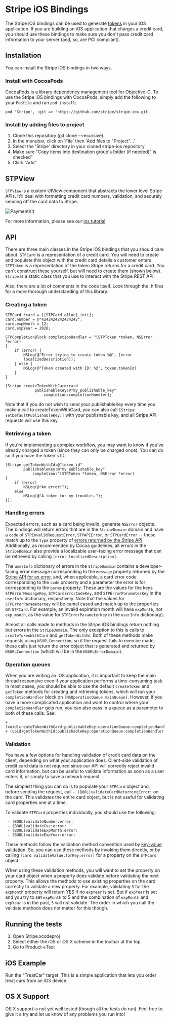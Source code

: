 # Stripe iOS Bindings

The Stripe iOS bindings can be used to generate [tokens](https://stripe.com/docs/api#tokens) in your iOS application.  If you are building an iOS application that charges a credit card, you should use these bindings to make sure you don't pass credit card information to your server (and, so, are PCI compliant).

## Installation

You can install the Stripe iOS bindings in two ways.

### Install with CocoaPods

[CocoaPods](http://cocoapods.org/) is a library dependency management tool for Objective-C.  To use the Stripe iOS bindings with CocoaPods, simply add the following to your `Podfile` and run `pod install`:

    pod 'Stripe', :git => 'https://github.com/stripe/stripe-ios.git'

### Install by adding files to project

1. Clone this repository (git clone --recursive)
1. In the menubar, click on 'File' then 'Add files to "Project"...'
1. Select the 'Stripe' directory in your cloned stripe-ios repository
1. Make sure "Copy items into destination group's folder (if needed)" is checked"
1. Click "Add"

## STPView

`STPView` is a custom UIView component that abstracts the lower level Stripe APIs. It'll deal with formatting credit card numbers, validation, and securely sending off the card data to Stripe.

![PaymentKit](https://stripe.com/img/documentation/ios/PaymentKit.png)

For more information, please see our [ios tutorial](https://stripe.com/docs/mobile/ios).

## API

There are three main classes in the Stripe iOS bindings that you should care about.  `STPCard` is a representation of a credit card.  You will need to create and populate this object with the credit card details a customer enters.  `STPToken` is a representation of the token Stripe returns for a credit card.  You can't construct these yourself, but will need to create them (shown below).  `Stripe` is a static class that you use to interact with the Stripe REST API.

Also, there are a lot of comments in the code itself.  Look through the .h files for a more thorough understanding of this library.

### Creating a token

    STPCard *card = [[STPCard alloc] init];
    card.number = @"4242424242424242";
    card.expMonth = 12;
    card.expYear = 2020;

    STPCompletionBlock completionHandler = ^(STPToken *token, NSError *error)
    {
        if (error) {
            NSLog(@"Error trying to create token %@", [error
            localizedDescription]);
        } else {
            NSLog(@"Token created with ID: %@", token.tokenId)
        }
    }

    [Stripe createTokenWithCard:card
                 publishableKey:@"my_publishable_key"
                     completion:completionHandler];

Note that if you do not wish to send your publishableKey every time you make a call to createTokenWithCard, you can also call `[Stripe setDefaultPublishableKey:]` with your publishable key, and all Stripe API requests will use this key.

### Retrieving a token

If you're implementing a complex workflow, you may want to know if you've already charged a token (since they can only be charged once).  You can do so if you have the token's ID:

    [Stripe getTokenWithId:@"token_id"
            publishableKey:@"my_publishable_key"
                completion:^(STPToken *token, NSError *error)
    {
    	if (error)
    	    NSLog(@"An error!");
    	else
    	    NSLog(@"A token for my troubles.");
    }];

### Handling errors

Expected errors, such as a card being invalid, generate `NSError` objects.  The bindings will return errors that are in the `StripeDomain` domain and have a `code` of `STPInvalidRequestError`, `STPAPIError`, or `STPCardError` -- these match up to the `type` property of [errors returned by the Stripe API](https://stripe.com/docs/api#errors).  Additionally, as recommended by Cocoa guidelines, all errors in the `StripeDomain` also provide a localizable user-facing error message that can be retrieved by calling `[error localizedDescription]`.

The `userInfo` dictionary of errors in the `StripeDomain` contains a developer-facing error message corresponding to the `message` property returned by the [Stripe API for an error](https://stripe.com/docs/api#errors), and, when applicable, a card error code corresponding to the `code` property and a parameter the error is for corresponding to the `param` property.  These are the values for the keys `STPErrorMessageKey`, `STPCardErrorCodeKey`, and `STPErrorParameterKey` in the `userInfo` dictionary, respectively.  Note that the values for `STPErrorParameterKey` will be camel cased and match up to the properties on `STPCard`.  For example, an invalid expiration month will have `expMonth`, not `exp_month`, as the value for `STPErrorParameterKey` in the `userInfo` dictionary).

Almost all calls made to methods in the Stripe iOS bindings return nothing but errors in the `StripeDomain`.  The only exception to this is calls to `createTokenWithCard` and `getTokenWithId`.  Both of these methods make requests using `NSURLConnection`, so if the request fails to even be made, these calls just return the error object that is generated and returned by `NSURLConnection` (which will be in the `NSURLErrorDomain`).

### Operation queues

When you are writing an iOS application, it is important to keep the main thread responsive even if your application performs a time-consuming task.  In most cases, you should be able to use the default `createToken` and `getToken` methods for creating and retrieving tokens, which will run your `completionHandler` block on `[NSOperationQueue mainQueue]`.  However, if you have a more complicated application and want to control where your `completionHandler` gets run, you can also pass in a queue as a parameter to both of these calls.  See:

	+ (void)createTokenWithCard:publishableKey:operationQueue:completionHandler
	+ (void)getTokenWithId:publishableKey:operationQueue:completionHandler

### Validation

You have a few options for handling validation of credit card data on the client, depending on what your application does.  Client-side validation of credit card data is not required since our API will correctly reject invalid card information, but can be useful to validate information as soon as a user enters it, or simply to save a network request.

The simplest thing you can do is to populate your `STPCard` object and, before sending the request, call `- (BOOL)validateCardReturningError:` on the card.  This validates the entire card object, but is not useful for validating card properties one at a time.

To validate `STPCard` properties individually, you should use the following:

     - (BOOL)validateNumber:error:
     - (BOOL)validateCvc:error:
     - (BOOL)validateExpMonth:error:
     - (BOOL)validateExpYear:error:

These methods follow the validation method convention used by [key-value validation](http://developer.apple.com/library/mac/#documentation/cocoa/conceptual/KeyValueCoding/Articles/Validation.html).  So, you can use these methods by invoking them directly, or by calling `[card validateValue:forKey:error]` for a property on the `STPCard` object.

When using these validation methods, you will want to set the property on your card object when a property does validate before validating the next property.  This allows the methods to use existing properties on the card correctly to validate a new property.  For example, validating `5` for the `expMonth` property will return YES if no `expYear` is set.  But if `expYear` is set and you try to set `expMonth` to 5 and the combination of `expMonth` and `expYear` is in the past, `5` will not validate.  The order in which you call the validate methods does not matter for this though.

## Running the tests

1. Open Stripe.xcodeproj
1. Select either the iOS or OS X scheme in the toolbar at the top
1. Go to Product->Test

## iOS Example

Run the "TreatCar" target.  This is a simple application that lets you order treat cars from an iOS device.

## OS X Support

OS X support is not yet well tested (though all the tests do run).  Feel free to give it a try and let us know of any problems you run into!